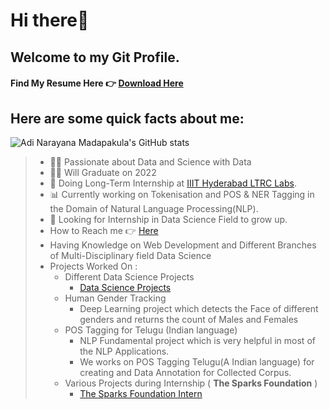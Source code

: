 # **Hi there👋**
## Welcome to my Git Profile. 
#### Find My **Resume Here** 👉 [**Download Here**](https://drive.google.com/file/d/1bBE5NjVbcCBAhwjbUD7ekt68xpKT_0Gn/view?usp=sharing)
## Here are some quick facts about me:
![Adi Narayana Madapakula's GitHub stats](https://github-readme-stats.vercel.app/api?username=Adi-Narayana-Madapakula&count_private=true&show_icons=true&theme=radical)

> * 👨‍🔬 Passionate about Data and Science with Data
> * 👨‍🎓 Will Graduate on 2022
> * 📖 Doing Long-Term Internship at [IIIT Hyderabad LTRC Labs](https://ltrc.iiit.ac.in/).
> * 📊 Currently working on Tokenisation and POS & NER Tagging in the Domain of Natural Language Processing(NLP).
> * 🤔 Looking for Internship in Data Science Field to grow up.
> * How to Reach me 👉 [Here](http://adi160568.unaux.com)
> * Having Knowledge on Web Development and Different Branches of Multi-Disciplinary field Data Science
> * Projects Worked On :
>   - Different Data Science Projects
>     - [Data Science Projects](https://github.com/Adi-Narayana-Madapakula/Data-Science-Projects)
>   - Human Gender Tracking
>     - Deep Learning project which detects the Face of different genders and returns the count of Males and Females
>   - POS Tagging for Telugu (Indian language)
>     - NLP Fundamental project which is very helpful in most of the NLP Applications.
>     - We works on POS Tagging Telugu(A Indian language) for creating and Data Annotation for Collected Corpus.
>   - Various Projects during Internship ( **The Sparks Foundation** )
>     - [The Sparks Foundation Intern](https://github.com/Adi-Narayana-Madapakula/The-Sparks-Foundation-Intern)


